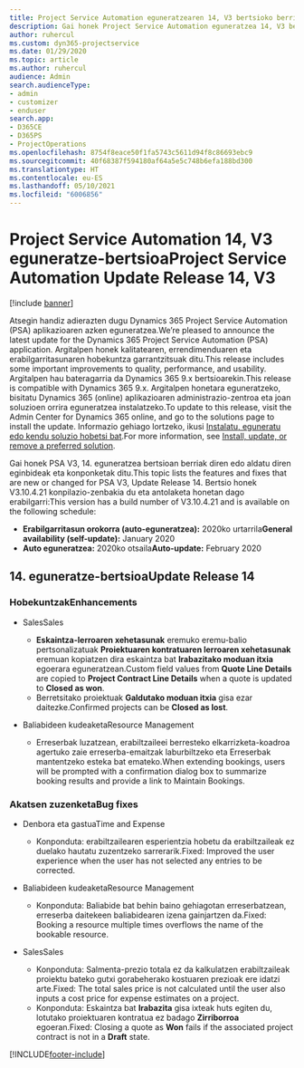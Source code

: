 ```yaml
---
title: Project Service Automation eguneratzearen 14, V3 bertsioko berrikuntzak edo aldaketak
description: Gai honek Project Service Automation eguneratzea 14, V3 bertsioko berritasunei buruzko informazioa ematen du.
author: ruhercul
ms.custom: dyn365-projectservice
ms.date: 01/29/2020
ms.topic: article
ms.author: ruhercul
audience: Admin
search.audienceType:
- admin
- customizer
- enduser
search.app:
- D365CE
- D365PS
- ProjectOperations
ms.openlocfilehash: 8754f8eace50f1fa5743c5611d94f8c86693ebc9
ms.sourcegitcommit: 40f68387f594180af64a5e5c748b6efa188bd300
ms.translationtype: HT
ms.contentlocale: eu-ES
ms.lasthandoff: 05/10/2021
ms.locfileid: "6006856"
---
```

# <a name="project-service-automation-update-release-14-v3"></a><span data-ttu-id="49830-103">Project Service Automation 14, V3 eguneratze-bertsioa</span><span class="sxs-lookup"><span data-stu-id="49830-103">Project Service Automation Update Release 14, V3</span></span>

[!include [banner](../includes/psa-now-project-operations.md)]

<span data-ttu-id="49830-104">Atsegin handiz adierazten dugu Dynamics 365 Project Service Automation (PSA) aplikazioaren azken eguneratzea.</span><span class="sxs-lookup"><span data-stu-id="49830-104">We’re pleased to announce the latest update for the Dynamics 365 Project Service Automation (PSA) application.</span></span> <span data-ttu-id="49830-105">Argitalpen honek kalitatearen, errendimenduaren eta erabilgarritasunaren hobekuntza garrantzitsuak ditu.</span><span class="sxs-lookup"><span data-stu-id="49830-105">This release includes some important improvements to quality, performance, and usability.</span></span> <span data-ttu-id="49830-106">Argitalpen hau bateragarria da Dynamics 365 9.x bertsioarekin.</span><span class="sxs-lookup"><span data-stu-id="49830-106">This release is compatible with Dynamics 365 9.x.</span></span> <span data-ttu-id="49830-107">Argitalpen honetara eguneratzeko, bisitatu Dynamics 365 (online) aplikazioaren administrazio-zentroa eta joan soluzioen orrira eguneratzea instalatzeko.</span><span class="sxs-lookup"><span data-stu-id="49830-107">To update to this release, visit the Admin Center for Dynamics 365 online, and go to the solutions page to install the update.</span></span> <span data-ttu-id="49830-108">Informazio gehiago lortzeko, ikusi [Instalatu, eguneratu edo kendu soluzio hobetsi bat](/power-platform/admin/install-remove-preferred-solution).</span><span class="sxs-lookup"><span data-stu-id="49830-108">For more information, see [Install, update, or remove a preferred solution](/power-platform/admin/install-remove-preferred-solution).</span></span>

<span data-ttu-id="49830-109">Gai honek PSA V3, 14. eguneratzea bertsioan berriak diren edo aldatu diren eginbideak eta konponketak ditu.</span><span class="sxs-lookup"><span data-stu-id="49830-109">This topic lists the features and fixes that are new or changed for PSA V3, Update Release 14.</span></span> <span data-ttu-id="49830-110">Bertsio honek V3.10.4.21 konpilazio-zenbakia du eta antolaketa honetan dago erabilgarri:</span><span class="sxs-lookup"><span data-stu-id="49830-110">This version has a build number of V3.10.4.21 and is available on the following schedule:</span></span>

- <span data-ttu-id="49830-111">**Erabilgarritasun orokorra (auto-eguneratzea):** 2020ko urtarrila</span><span class="sxs-lookup"><span data-stu-id="49830-111">**General availability (self-update):** January 2020</span></span>
- <span data-ttu-id="49830-112">**Auto eguneratzea:** 2020ko otsaila</span><span class="sxs-lookup"><span data-stu-id="49830-112">**Auto-update:** February 2020</span></span>

## <a name="update-release-14"></a><span data-ttu-id="49830-113">14. eguneratze-bertsioa</span><span class="sxs-lookup"><span data-stu-id="49830-113">Update Release 14</span></span>

### <a name="enhancements"></a><span data-ttu-id="49830-114">Hobekuntzak</span><span class="sxs-lookup"><span data-stu-id="49830-114">Enhancements</span></span>

- <span data-ttu-id="49830-115">Sales</span><span class="sxs-lookup"><span data-stu-id="49830-115">Sales</span></span>

     - <span data-ttu-id="49830-116">**Eskaintza-lerroaren xehetasunak** eremuko eremu-balio pertsonalizatuak **Proiektuaren kontratuaren lerroaren xehetasunak** eremuan kopiatzen dira eskaintza bat **Irabazitako moduan itxia** egoerara eguneratzean.</span><span class="sxs-lookup"><span data-stu-id="49830-116">Custom field values from **Quote Line Details** are copied to **Project Contract Line Details** when a quote is updated to **Closed as won**.</span></span>
     - <span data-ttu-id="49830-117">Berretsitako proiektuak **Galdutako moduan itxia** gisa ezar daitezke.</span><span class="sxs-lookup"><span data-stu-id="49830-117">Confirmed projects can be **Closed as lost**.</span></span>

- <span data-ttu-id="49830-118">Baliabideen kudeaketa</span><span class="sxs-lookup"><span data-stu-id="49830-118">Resource Management</span></span>

     - <span data-ttu-id="49830-119">Erreserbak luzatzean, erabiltzaileei berresteko elkarrizketa-koadroa agertuko zaie erreserba-emaitzak laburbiltzeko eta Erreserbak mantentzeko esteka bat emateko.</span><span class="sxs-lookup"><span data-stu-id="49830-119">When extending bookings, users will be prompted with a confirmation dialog box to summarize booking results and provide a link to Maintain Bookings.</span></span>


### <a name="bug-fixes"></a><span data-ttu-id="49830-120">Akatsen zuzenketa</span><span class="sxs-lookup"><span data-stu-id="49830-120">Bug fixes</span></span>

- <span data-ttu-id="49830-121">Denbora eta gastua</span><span class="sxs-lookup"><span data-stu-id="49830-121">Time and Expense</span></span>

     - <span data-ttu-id="49830-122">Konponduta: erabiltzailearen esperientzia hobetu da erabiltzaileak ez duelako hautatu zuzentzeko sarrerarik.</span><span class="sxs-lookup"><span data-stu-id="49830-122">Fixed: Improved the user experience when the user has not selected any entries to be corrected.</span></span>

- <span data-ttu-id="49830-123">Baliabideen kudeaketa</span><span class="sxs-lookup"><span data-stu-id="49830-123">Resource Management</span></span>

     - <span data-ttu-id="49830-124">Konponduta: Baliabide bat behin baino gehiagotan erreserbatzean, erreserba daitekeen baliabidearen izena gainjartzen da.</span><span class="sxs-lookup"><span data-stu-id="49830-124">Fixed: Booking a resource multiple times overflows the name of the bookable resource.</span></span>

- <span data-ttu-id="49830-125">Sales</span><span class="sxs-lookup"><span data-stu-id="49830-125">Sales</span></span>

     - <span data-ttu-id="49830-126">Konponduta: Salmenta-prezio totala ez da kalkulatzen erabiltzaileak proiektu bateko gutxi gorabeherako kostuaren prezioak ere idatzi arte.</span><span class="sxs-lookup"><span data-stu-id="49830-126">Fixed: The total sales price is not calculated until the user also inputs a cost price for expense estimates on a project.</span></span>
     - <span data-ttu-id="49830-127">Konponduta: Eskaintza bat **Irabazita** gisa ixteak huts egiten du, lotutako proiektuaren kontratua ez badago **Zirriborroa** egoeran.</span><span class="sxs-lookup"><span data-stu-id="49830-127">Fixed: Closing a quote as **Won** fails if the associated project contract is not in a **Draft** state.</span></span>



[!INCLUDE[footer-include](../includes/footer-banner.md)]